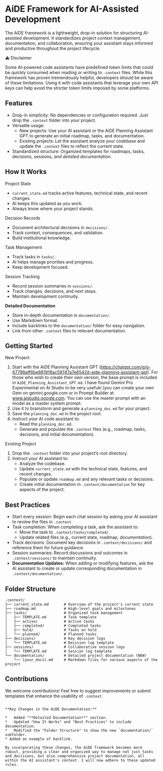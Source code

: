 
# AiDE Framework for AI-Assisted Development

The AiDE framework is a lightweight, drop-in solution for structuring AI-assisted development. It standardizes project context management, documentation, and collaboration, ensuring your assistant stays informed and productive throughout the project lifecycle.

⚠ Disclaimer

Some AI-powered code assistants have predefined token limits that could be quickly consumed when reading or writing to `.context` files. While this framework has proven tremendously helpful, developers should be aware of these limitations. Using it with code assistants that leverage your own API keys can help avoid the stricter token limits imposed by some platforms.

## Features

-   Drop-in simplicity: No dependencies or configuration required. Just drop the `.context` folder into your project.
-   Versatile usage:
    -   New projects: Use your AI assistant or the AiDE Planning Assistant GPT to generate an initial roadmap, tasks, and documentation.
    -   Existing projects: Let the assistant analyze your codebase and update the `.context` files to reflect the current state.
-   Standardized structure: Organized templates for roadmaps, tasks, decisions, sessions, *and detailed documentation*.

## How It Works

Project State

-   `current_state.md` tracks active features, technical state, and recent changes.
-   AI keeps this updated as you work.
-   Always know where your project stands.

Decision Records

-   Document architectural decisions in `decisions/`.
-   Track context, consequences, and validation.
-   Build institutional knowledge.

Task Management

-   Track tasks in `tasks/`.
-   AI helps manage priorities and progress.
-   Keep development focused.

Session Tracking

-   Record session summaries in `sessions/`.
-   Track changes, decisions, and next steps.
-   Maintain development continuity.

**Detailed Documentation**

-   Store in-depth documentation in `documentation/`.
-   Use Markdown format.
-   Include backlinks to the `documentation/` folder for easy navigation.
-   Link from other `.context` files to relevant documentation.

## Getting Started

New Project

1.  Start with the AiDE Planning Assistant GPT (https://chatgpt.com/g/g-67798aff6be881918ac59747a7e6542d-aide-planning-assistant-gpt). For those who wish to create their own version, the base prompt is included in `AiDE_Planning_Assistant_GPT.md`. I have found Gemini Pro Experimental on AI Studio to be very usefukl (you can create your own Gem on gemini.google.com or in Prompt Builder at www.aistudio.google.com. You can use the master prompt with an model as a master system prompt.
2.  Use it to brainstorm and generate a `planning_doc.md` for your project.
3.  Save the `planning_doc.md` in the project root.
4.  Instruct your AI code assistant to:
    -   Read the `planning_doc.md`.
    -   Generate and populate the `.context` files (e.g., roadmap, tasks, decisions, and initial documentation).

Existing Project

1.  Drop the `.context` folder into your project’s root directory.
2.  Instruct your AI assistant to:
    -   Analyze the codebase.
    -   Update `current_state.md` with the technical state, features, and recent changes.
    -   Populate or update `roadmap.md` and any relevant tasks or decisions.
    - Create initial documentation in `.context/documentation` for key aspects of the project.

## Best Practices

-   Start every session: Begin each chat session by asking your AI assistant to review the files in `.context`.
-   Task completion: When completing a task, ask the assistant to:
    -   Move the task to `.context/tasks/completed/`.
    -   Update related files (e.g., current state, roadmap, *documentation*).
-   Track decisions: Document key decisions in `.context/decisions/` and reference them for future guidance.
-   Session summaries: Record discussions and outcomes in `.context/sessions/` to maintain continuity.
-   **Documentation Updates:** When adding or modifying features, ask the AI assistant to create or update corresponding documentation in `.context/documentation/`.

## Folder Structure

```
.context/
├── current_state.md       # Overview of the project's current state
├── roadmap.md             # High-level goals and milestones
├── tasks/                 # Organized task management
│   ├── TEMPLATE.md        # Task template
│   ├── active/            # Active tasks
│   ├── completed/         # Completed tasks
│   ├── hold/              # Tasks on hold
│   └── planned/           # Planned tasks
├── decisions/             # Key decision logs
│   └── TEMPLATE.md        # Decision log template
├── sessions/              # Collaborative session logs
│   └── TEMPLATE.md        # Session log template
└── documentation/         # Detailed project documentation (NEW)
    └── [your_docs].md     # Markdown files for various aspects of the project
```

## Contributions

We welcome contributions! Feel free to suggest improvements or submit templates that enhance the usability of `.context`.
```

**Key Changes in the AiDE Documentation:**

*   Added "**Detailed Documentation**" section.
*   Updated "How It Works" and "Best Practices" to include documentation.
*   Modified the "Folder Structure" to show the new `documentation/` subfolder.
* Added an example of backlink.

By incorporating these changes, the AiDE framework becomes more robust, providing a clear and organized way to manage not just tasks and decisions, but also comprehensive project documentation, all within the AI assistant's context. I will now adhere to these updated rules.
